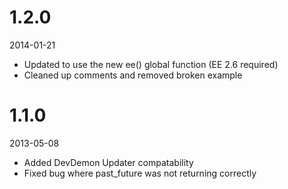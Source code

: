 # 1.2.0

2014-01-21

- Updated to use the new ee() global function (EE 2.6 required)
- Cleaned up comments and removed broken example

# 1.1.0

2013-05-08

- Added DevDemon Updater compatability
- Fixed bug where past_future was not returning correctly